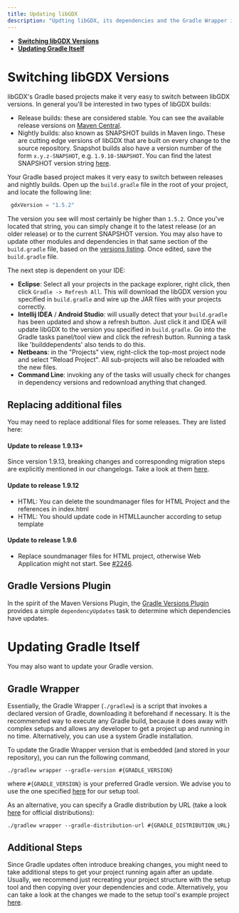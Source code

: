 ```yaml
---
title: Updating libGDX
description: "Updting libGDX, its dependencies and the Gradle Wrapper itself is straight-forward. Start by opening up the build.gradle file in the root of your project."
---
```

* [**Switching libGDX Versions**](#switching-libgdx-versions)
* [**Updating Gradle Itself**](#updating-gradle-itself)

# Switching libGDX Versions
libGDX's Gradle based projects make it very easy to switch between libGDX versions. In general you'll be interested in two types of libGDX builds:

* Release builds: these are considered stable. You can see the available release versions on [Maven Central](https://search.maven.org/search?q=g:com.badlogicgames.gdx%20AND%20a:gdx).
* Nightly builds: also known as SNAPSHOT builds in Maven lingo. These are cutting edge versions of libGDX that are built on every change to the source repository. Snapshot builds also have a version number of the form `x.y.z-SNAPSHOT`, e.g. `1.9.10-SNAPSHOT`. You can find the latest SNAPSHOT version string [here](https://github.com/libgdx/libgdx/blob/master/gradle.properties#L8).

Your Gradle based project makes it very easy to switch between releases and nightly builds. Open up the `build.gradle` file in the root of your project, and locate the following line:

```groovy
 gdxVersion = "1.5.2"
```

The version you see will most certainly be higher than `1.5.2`. Once you've located that string, you can simply change it to the latest release (or an older release) or to the current SNAPSHOT version. You may also have to update other modules and dependencies in that same section of the `build.gradle` file, based on the [versions listing](/dev/versions/). Once edited, save the `build.gradle` file.

The next step is dependent on your IDE:

* **Eclipse**: Select all your projects in the package explorer, right click, then click `Gradle -> Refresh All`. This will download the libGDX version you specified in `build.gradle` and wire up the JAR files with your projects correctly.
* **Intellij IDEA** / **Android Studio**: will usually detect that your `build.gradle` has been updated and show a refresh button. Just click it and IDEA will update libGDX to the version you specified in `build.gradle`. Go into the Gradle tasks panel/tool view and click the refresh button. Running a task like 'builddependents' also tends to do this.
* **Netbeans**: in the "Projects" view, right-click the top-most project node and select "Reload Project". All sub-projects will also be reloaded with the new files.
* **Command Line**: invoking any of the tasks will usually check for changes in dependency versions and redownload anything that changed.

## Replacing additional files

You may need to replace additional files for some releases. They are listed here:

#### Update to release 1.9.13+
Since version 1.9.13, breaking changes and corresponding migration steps are explicitly mentioned in our changelogs. Take a look at them [here](/news/changelog/).

#### Update to release 1.9.12

* HTML: You can delete the soundmanager files for HTML Project and the references in index.html
* HTML: You should update code in HTMLLauncher according to setup template

#### Update to release 1.9.6
* Replace soundmanager files for HTML project, otherwise Web Application might not start. See [#2246](https://github.com/libgdx/libgdx/pull/4426).

## Gradle Versions Plugin

In the spirit of the Maven Versions Plugin, the [Gradle Versions Plugin](https://github.com/ben-manes/gradle-versions-plugin) provides a simple `dependencyUpdates` task to determine which dependencies have updates.

# Updating Gradle Itself
You may also want to update your Gradle version.

## Gradle Wrapper
Essentially, the Gradle Wrapper (`./gradlew`) is a script that invokes a declared version of Gradle, downloading it beforehand if necessary. It is the recommended way to execute any Gradle build, because it does away with complex setups and allows any developer to get a project up and running in no time. Alternatively, you can use a system Gradle installation.

To update the Gradle Wrapper version that is embedded (and stored in your repository), you can run the following command,

```
./gradlew wrapper --gradle-version #{GRADLE_VERSION}
```

where `#{GRADLE_VERSION}` is your preferred Gradle version. We advise you to use the one specified [here](https://github.com/libgdx/libgdx/blob/master/extensions/gdx-setup/res/com/badlogic/gdx/setup/resources/gradle/wrapper/gradle-wrapper.properties#L3) for our setup tool.

As an alternative, you can specify a Gradle distribution by URL (take a look [here](https://services.gradle.org) for official distributions):

```
./gradlew wrapper --gradle-distribution-url #{GRADLE_DISTRIBUTION_URL}
```

## Additional Steps
Since Gradle updates often introduce breaking changes, you might need to take additional steps to get your project running again after an update. Usually, we recommend just recreating your project structure with the setup tool and then copying over your dependencies and code. Alternatively, you can take a look at the changes we made to the setup tool's example project [here](https://github.com/libgdx/libgdx/commits/master/extensions/gdx-setup).
